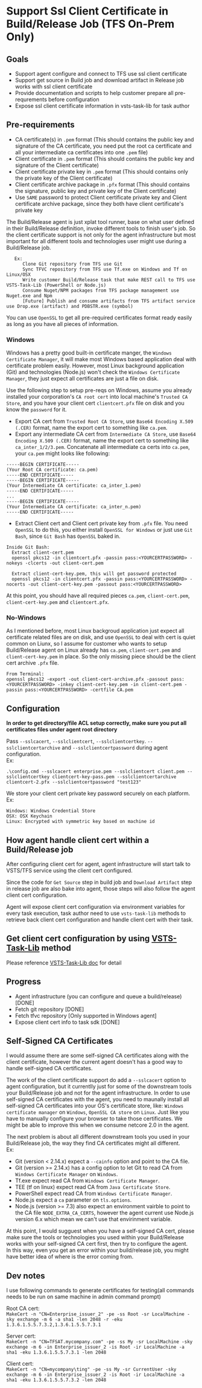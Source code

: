 # Support Ssl Client Certificate in Build/Release Job (TFS On-Prem Only)

## Goals

  - Support agent configure and connect to TFS use ssl client certificate
  - Support get source in Build job and download artifact in Release job works with ssl client certificate
  - Provide documentation and scripts to help customer prepare all pre-requrements before configuration
  - Expose ssl client certificate information in vsts-task-lib for task author

## Pre-requirements

  - CA certificate(s) in `.pem` format (This should contains the public key and signature of the CA certificate, you need put the root ca certificate and all your intermediate ca certificates into one `.pem` file)  
  - Client certificate in `.pem` format (This should contains the public key and signature of the Client certificate)  
  - Client certificate private key in `.pem` format (This should contains only the private key of the Client certificate)  
  - Client certificate archive package in `.pfx` format (This should contains the signature, public key and private key of the Client certificate)  
  - Use `SAME` password to protect Client certificate private key and Client certificate archive package, since they both have client certificate's private key  
  
The Build/Release agent is just xplat tool runner, base on what user defined in their Build/Release definition, invoke different tools to finish user's job. So the client certificate support is not only for the agent infrastructure but most important for all different tools and technologies user might use during a Build/Release job.
```
   Ex:
      Clone Git repository from TFS use Git
      Sync TFVC repository from TFS use Tf.exe on Windows and Tf on Linux/OSX
      Write customer Build/Release task that make REST call to TFS use VSTS-Task-Lib (PowerShell or Node.js)
      Consume Nuget/NPM packages from TFS package management use Nuget.exe and Npm
      [Future] Publish and consume artifacts from TFS artifact service use Drop.exe (artifact) and PDBSTR.exe (symbol)
```


You can use `OpenSSL` to get all pre-required certificates format ready easily as long as you have all pieces of information.

### Windows

Windows has a pretty good built-in certificate manger, the `Windows Certificate Manager`, it will make most Windows based application deal with certificate problem easily. However, most Linux background application (Git) and technologies (Node.js) won't check the `Windows Certificate Manager`, they just expect all certificates are just a file on disk.  

Use the following step to setup pre-reqs on Windows, assume you already installed your corporation's `CA root cert` into local machine's `Trusted CA Store`, and you have your client cert `clientcert.pfx` file on disk and you know the `password` for it.  
  - Export CA cert from `Trusted Root CA Store`, use `Base64 Encoding X.509 (.CER)` format, name the export cert to something like `ca.pem`.  
  - Export any intermediate CA cert from `Intermediate CA Store`, use `Base64 Encoding X.509 (.CER)` format, name the export cert to something like `ca_inter_1/2/3.pem`. Concatenate all intermediate ca certs into `ca.pem`, your `ca.pem` might looks like following:  
```
-----BEGIN CERTIFICATE----- 
(Your Root CA certificate: ca.pem) 
-----END CERTIFICATE-----
-----BEGIN CERTIFICATE----- 
(Your Intermediate CA certificate: ca_inter_1.pem) 
-----END CERTIFICATE-----
...
-----BEGIN CERTIFICATE----- 
(Your Intermediate CA certificate: ca_inter_n.pem) 
-----END CERTIFICATE-----
```  
  - Extract Client cert and Client cert private key from `.pfx` file. You need `OpenSSL` to do this, you either install `OpenSSL for Windows` or just use `Git Bash`, since `Git Bash` has `OpenSSL` baked in.
```
Inside Git Bash:    
  Extract client-cert.pem
  openssl pkcs12 -in clientcert.pfx -passin pass:<YOURCERTPASSWORD> -nokeys -clcerts -out client-cert.pem
      
  Extract client-cert-key.pem, this will get password protected
  openssl pkcs12 -in clientcert.pfx -passin pass:<YOURCERTPASSWORD> -nocerts -out client-cert-key.pem -passout pass:<YOURCERTPASSWORD> 
```
    
At this point, you should have all required pieces `ca.pem`, `client-cert.pem`, `client-cert-key.pem` and `clientcert.pfx`.

### No-Windows

As I mentioned before, most Linux backgroud application just expect all certificate related files are on disk, and use `OpenSSL` to deal with cert is quiet common on Liunx, so I assume for customer who wants to setup Build/Release agent on Linux already has `ca.pem`, `client-cert.pem` and `client-cert-key.pem` in place. So the only missing piece should be the client cert archive `.pfx` file.  
```
From Terminal:
openssl pkcs12 -export -out client-cert-archive.pfx -passout pass:<YOURCERTPASSWORD> -inkey client-cert-key.pem -in client-cert.pem -passin pass:<YOURCERTPASSWORD> -certfile CA.pem
```

## Configuration  

**In order to get directory/file ACL setup correctly, make sure you put all certificates files under agent root directory**

Pass `--sslcacert`, `--sslclientcert`, `--sslclientcertkey`. `--sslclientcertarchive` and `--sslclientcertpassword` during agent configuration.   
Ex:
```batch
.\config.cmd --sslcacert enterprise.pem --sslclientcert client.pem --sslclientcertkey clientcert-key-pass.pem --sslclientcertarchive clientcert-2.pfx --sslclientcertpassword "test123"
```  

We store your client cert private key password securely on each platform.  
Ex:
```
Windows: Windows Credential Store
OSX: OSX Keychain
Linux: Encrypted with symmetric key based on machine id
```

## How agent handle client cert within a Build/Release job

After configuring client cert for agent, agent infrastructure will start talk to VSTS/TFS service using the client cert configured.  

Since the code for `Get Source` step in build job and `Download Artifact` step in release job are also bake into agent, those steps will also follow the agent client cert configuration.  

Agent will expose client cert configuration via environment variables for every task execution, task author need to use `vsts-task-lib` methods to retrieve back client cert configuration and handle client cert with their task.

## Get client cert configuration by using [VSTS-Task-Lib](https://github.com/Microsoft/vsts-task-lib) method

Please reference [VSTS-Task-Lib doc](https://github.com/Microsoft/vsts-task-lib/blob/master/node/docs/cert.md) for detail

## Progress
 - Agent infrastructure (you can configure and queue a build/release) [DONE]
 - Fetch git repository [DONE]
 - Fetch tfvc repository [Only supported in Windows agent]
 - Expose client cert info to task sdk [DONE]

## Self-Signed CA Certificates

I would assume there are some self-signed CA certificates along with the client certificate, however the current agent doesn't has a good way to handle self-signed CA certificates.  

The work of the client certificate support do add a `--sslcacert` option to agent configuration, but it currentlly just for some of the downstream tools your Build/Release job and not for the agent infrastructure. In order to use self-signed CA certificates with the agent, you need to maunally install all self-signed CA certificates into your OS's certificate store, like: `Windows certificate manager` on `Windows`, `OpenSSL CA store` on `Linux`. Just like you have to manually configure your browser to take those certificates. We might be able to improve this when we consume netcore 2.0 in the agent.  

The next problem is about all different downstream tools you used in your Build/Release job, the way they find CA certificates might all different.  
Ex:
 - Git (version < 2.14.x) expect a `--cainfo` option and point to the CA file.  
 - Git (version >= 2.14.x) has a config option to let Git to read CA from `Windows Certificate Manager` on `Windows`.  
 - Tf.exe expect read CA from `Windows Certificate Manager`.  
 - TEE (tf on linux) expect read CA from `Java Certificate Store`.  
 - PowerShell expect read CA from `Windows Certificate Manager`.  
 - Node.js expect a `ca` parameter on `tls.options`.  
 - Node.js (version >= 7.3) also expect an environment vairble to point to the CA file `NODE_EXTRA_CA_CERTS`, however the agent current use Node.js version 6.x which mean we can't use that envirinment variable.  

At this point, I would sugguest when you have a self-signed CA cert, please make sure the tools or technologies you used within your Build/Release works with your self-signed CA cert first, then try to configure the agent.  
In this way, even you get an error within your build/release job, you might have better idea of where is the error coming from.  

## Dev notes

I use following commands to generate certificates for testing(all commands needs to be run on same machine in admin command prompt)  

Root CA cert:  
`MakeCert -n "CN=Enterprise_issuer_2" -pe -ss Root -sr LocalMachine -sky exchange -m 6 -a sha1 -len 2048 -r -eku 1.3.6.1.5.5.7.3.2,1.3.6.1.5.5.7.3.1`  

Server cert:  
`MakeCert -n "CN=TFSAT.mycompany.com" -pe -ss My -sr LocalMachine -sky exchange -m 6 -in Enterprise_issuer_2 -is Root -ir LocalMachine -a sha1 -eku 1.3.6.1.5.5.7.3.1 -len 2048`  

Client cert:  
`MakeCert -n "CN=mycompany\ting" -pe -ss My -sr CurrentUser -sky exchange -m 6 -in Enterprise_issuer_2 -is Root -ir LocalMachine -a sha1 -eku 1.3.6.1.5.5.7.3.2 -len 2048`
